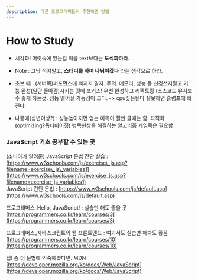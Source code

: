 ```yaml
---
description: 다른 프로그래머들이 추천해준 방법
---
```


# How to Study



* 시각화! 머릿속에 있는걸 적을  text보다는 **도식화**하라. 
* Note : 그냥 적지말고, **스터디를 하며 나눠야겠다** 라는 생각으로 하라. 



* 초보 때 : \(서버쪽\)퍼포먼스에 빠지지 말자. 주의. 메모리, 성능 등 신경쓰지말고 기능 완성\(일단 돌아감\)시키는 것에 포커스! 우선 완성하고 리펙토링 \(소스코드 유지보수 좋게 하는것. 성능 떨어질 가능성이 크다. -&gt; cpu꽂음된다 잘못하면 슬럼프에 빠진다.
* 나중에\(십년이상?\) : 성능높아지면 얻는 이득이 훨씬 클때는 함. 최적화\(optimizing?옵티마이징\) 병목현상을 해결하는 알고리즘 게임쪽은 필요함

### JavaScript 기초 공부할 수 있는 곳 

\(소니아가 알려준\) JavaScript 문법 간단 실습 : [https://www.w3schools.com/js/exercise\_js.asp?filename=exercise\_js\_variables1](https://www.w3schools.com/js/exercise_js.asp?filename=exercise_js_variables1)  
JavaScript 간단 문법 : [https://www.w3schools.com/js/default.asp](https://www.w3schools.com/js/default.asp) 

프로그래머스\_Hello, JavaScript! : 실습만 해도 좋을 곳 [https://programmers.co.kr/learn/courses/3](https://programmers.co.kr/learn/courses/3) 

프로그래머스\_자바스크립트와 웹 프론트엔드 : 여기서도 실습만 해봐도 좋음  [https://programmers.co.kr/learn/courses/10](https://programmers.co.kr/learn/courses/10)   
  
팁! 좀 더 문법에 익숙해졌다면. MDN [https://developer.mozilla.org/ko/docs/Web/JavaScript](https://developer.mozilla.org/ko/docs/Web/JavaScript)

